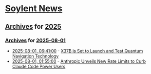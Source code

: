 # [Soylent News](../../../README.md)

## [Archives](../../index.md) for [2025](../index.md)

### [Archives](../../index.md) for [2025-08-01](index.md)

* [2025-08-01, 06:41:00](https://soylentnews.org/article.pl?sid=25/07/30/1450258&from=rss) - [X37B is Set to Launch and Test Quantum Navigation Technology](https://soylentnews.org/article.pl?sid=25/07/30/1450258&from=rss)
* [2025-08-01, 01:55:00](https://soylentnews.org/article.pl?sid=25/07/30/1438215&from=rss) - [Anthropic Unveils New Rate Limits to Curb Claude Code Power Users](https://soylentnews.org/article.pl?sid=25/07/30/1438215&from=rss)
